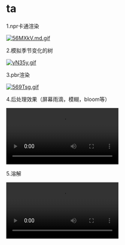 # ta
1.npr卡通渲染

[![56MXkV.md.gif](https://z3.ax1x.com/2021/10/22/56MXkV.md.gif)](https://imgtu.com/i/56MXkV)

2.模拟季节变化的树

[![yN35y.gif](https://ss.im5i.com/2021/10/22/yN35y.gif)](https://ss.im5i.com/2021/10/22/yN35y.gif)

3.pbr渲染



[![569Tsg.gif](https://z3.ax1x.com/2021/10/22/569Tsg.gif)](https://imgtu.com/i/569Tsg)



4.后处理效果（屏幕雨滴，模糊，bloom等）



<video src="作品/rain.mp4"></video>



5.溶解



<video src="作品/dissolve.mp4"></video>

